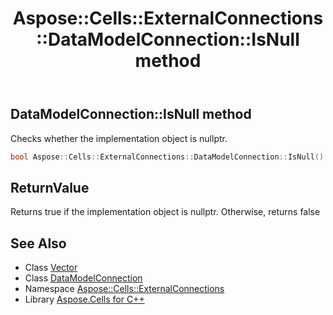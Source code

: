 ﻿---
title: Aspose::Cells::ExternalConnections::DataModelConnection::IsNull method
linktitle: IsNull
second_title: Aspose.Cells for C++ API Reference
description: 'Aspose::Cells::ExternalConnections::DataModelConnection::IsNull method. Checks whether the implementation object is nullptr in C++.'
type: docs
weight: 500
url: /cpp/aspose.cells.externalconnections/datamodelconnection/isnull/
---
## DataModelConnection::IsNull method


Checks whether the implementation object is nullptr.

```cpp
bool Aspose::Cells::ExternalConnections::DataModelConnection::IsNull() const
```


## ReturnValue

Returns true if the implementation object is nullptr. Otherwise, returns false

## See Also

* Class [Vector](../../../aspose.cells/vector/)
* Class [DataModelConnection](../)
* Namespace [Aspose::Cells::ExternalConnections](../../)
* Library [Aspose.Cells for C++](../../../)
